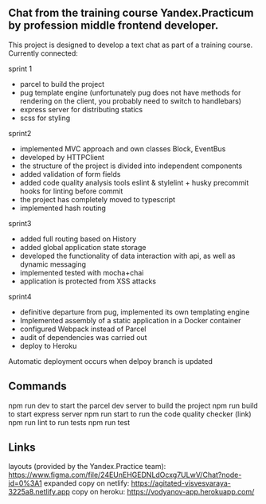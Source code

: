 ## Chat from the training course Yandex.Practicum by profession middle frontend developer.
This project is designed to develop a text chat as part of a training course.
Currently connected:

sprint 1
- parcel to build the project
- pug template engine (unfortunately pug does not have methods for rendering on the client, you probably need to switch to handlebars)
- express server for distributing statics
- scss for styling

sprint2
- implemented MVC approach and own classes Block, EventBus
- developed by HTTPClient
- the structure of the project is divided into independent components
- added validation of form fields
- added code quality analysis tools eslint & stylelint + husky precommit hooks for linting before commit
- the project has completely moved to typescript
- implemented hash routing

sprint3
- added full routing based on History
- added global application state storage
- developed the functionality of data interaction with api, as well as dynamic messaging
- implemented tested with mocha+chai
- application is protected from XSS attacks

sprint4
- definitive departure from pug, implemented its own templating engine
- Implemented assembly of a static application in a Docker container
- configured Webpack instead of Parcel
- audit of dependencies was carried out
- deploy to Heroku

Automatic deployment occurs when delpoy branch is updated
## Commands
npm run dev to start the parcel dev server
to build the project npm run build
to start express server npm run start
to run the code quality checker (link) npm run lint
to run tests npm run test

## Links
layouts (provided by the Yandex.Practice team): https://www.figma.com/file/24EUnEHGEDNLdOcxg7ULwV/Chat?node-id=0%3A1
expanded copy on netlify: https://agitated-visvesvaraya-3225a8.netlify.app
copy on heroku: https://vodyanov-app.herokuapp.com/ 
